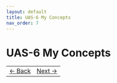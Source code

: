 ```yaml
---
layout: default
title: UAS-6 My Concepts
nav_order: 7
---
```


# UAS-6 My Concepts

<table width="100%">
  <tr>
    <td align="left">
      <a href="5%20UTS-5%20My%20Personal%20Reviews.html">← Back</a>
    </td>
    <td align="right">
      <a href="7%20UAS-7%20My%20Opinions.html">Next →</a>
    </td>
  </tr>
</table>

